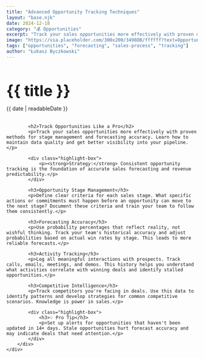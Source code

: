 ```yaml
---
title: "Advanced Opportunity Tracking Techniques"
layout: "base.njk"
date: 2024-12-18
category: "💰 Opportunities"
excerpt: "Track your sales opportunities more effectively with proven methods for stage management and forecasting accuracy."
image: "https://via.placeholder.com/300x200/3498DB/ffffff?text=Opportunities"
tags: ["opportunities", "forecasting", "sales-process", "tracking"]
author: "Łukasz Byczkowski"
---
```


<div class="container">
    <div class="page-content">
        <div class="content-section">
            <h1 class="post-title" style="font-size: 2.5rem; margin-bottom: 0.5rem;">{{ title }}</h1>
            <p class="post-meta" style="margin-bottom: 2rem;">{{ date | readableDate }}</p>
            
            <h2>Track Opportunities Like a Pro</h2>
            <p>Track your sales opportunities more effectively with proven methods for stage management and forecasting accuracy. Learn how to maintain data quality and get better visibility into your pipeline.</p>
            
            <div class="highlight-box">
                <p><strong>Strategy:</strong> Consistent opportunity tracking is the foundation of accurate sales forecasting and revenue predictability.</p>
            </div>

            <h3>Opportunity Stage Management</h3>
            <p>Define clear criteria for each sales stage. What specific actions or commitments must happen before an opportunity can move to the next stage? Document these criteria and train your team to follow them consistently.</p>

            <h3>Forecasting Accuracy</h3>
            <p>Use probability percentages that reflect reality, not wishful thinking. Track your team's historical accuracy and adjust probabilities based on actual win rates by stage. This leads to more reliable forecasts.</p>

            <h3>Activity Tracking</h3>
            <p>Log all meaningful interactions with prospects. Track calls, emails, meetings, and demos. This history helps you understand what activities correlate with winning deals and identify stalled opportunities.</p>

            <h3>Competitive Intelligence</h3>
            <p>Track competitors you're facing in deals. Use this data to identify patterns and develop strategies for common competitive scenarios. Knowledge is power in sales.</p>

            <div class="highlight-box">
                <h3>💡 Pro Tip</h3>
                <p>Set up alerts for opportunities that haven't been updated in 14+ days. Stale opportunities hurt forecast accuracy and may indicate deals that need attention.</p>
            </div>
        </div>
    </div>
</div>
